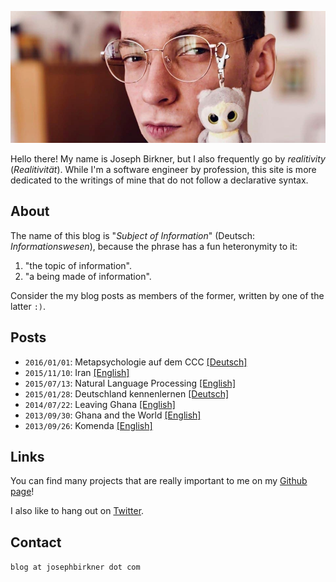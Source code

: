 ![me](me.jpg)

Hello there! My name is Joseph Birkner, but I also frequently go by *realitivity* (*Realitivität*). While I'm a software engineer by profession, this site is more dedicated to the writings of mine that do not follow a declarative syntax.

## About

The name of this blog is "*Subject of Information*" (Deutsch: *Informationswesen*), because the phrase has a fun heteronymity to it:
 
1. "the topic of information".
2. "a being made of information".

Consider the my blog posts as members of the former, written by one of the latter `:)`.

## Posts

* `2016/01/01`: Metapsychologie auf dem CCC [[Deutsch]](blog/5_metapsychologie/de.md)
* `2015/11/10`: Iran [[English]](blog/4_iran/en.md)
* `2015/07/13`: Natural Language Processing [[English]](blog/3_nlp/en.md)
* `2015/01/28`: Deutschland kennenlernen [[Deutsch]](blog/4_deutschland/de.md)
* `2014/07/22`: Leaving Ghana [[English]](blog/2_leaving_ghana/en.md)
* `2013/09/30`: Ghana and the World [[English]](blog/1_africa/en.md)
* `2013/09/26`: Komenda [[English]](blog/0_komenda/en.md)

## Links

You can find many projects that are really important to me on my [Github page](https://github.com/josephbirkner)!

I also like to hang out on [Twitter](https://twitter.com/realitivite).

## Contact

`blog at josephbirkner dot com`
